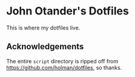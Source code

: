 # John Otander's Dotfiles

This is where my dotfiles live.

## Acknowledgements

The entire `script` directory is ripped off from <https://github.com/holman/dotfiles>, so thanks.
